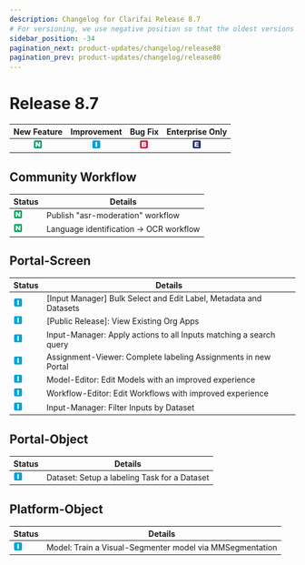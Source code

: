 ```yaml
---
description: Changelog for Clarifai Release 8.7
# For versioning, we use negative position so that the oldest versions are displayed at the bottom. Any time you add a new version, increase the position by -1.
sidebar_position: -34
pagination_next: product-updates/changelog/release88
pagination_prev: product-updates/changelog/release86
---
```


# Release 8.7

| New Feature | Improvement | Bug Fix | Enterprise Only |
| :---: | :---: | :---: | :---: |
| ![new-feature](/img/new_feature.jpg) | ![improvement](/img/improvement.jpg) | ![bug](/img/bug.jpg) | ![enterprise](/img/enterprise.jpg) |

## Community Workflow
|Status     |Details                                            |
|-----------|---------------------------------------------------|
| ![new-feature](/img/new_feature.jpg) |Publish "asr-moderation" workflow |
| ![new-feature](/img/new_feature.jpg) |Language identification -> OCR workflow|

## Portal-Screen
|Status     |Details                                            |
|-----------|---------------------------------------------------|
| ![improvement](/img/improvement.jpg) |[Input Manager] Bulk Select and Edit Label, Metadata and Datasets|
| ![improvement](/img/improvement.jpg) |[Public Release]: View Existing Org Apps|
| ![improvement](/img/improvement.jpg) |Input-Manager: Apply actions to all Inputs matching a search query|
| ![improvement](/img/improvement.jpg) |Assignment-Viewer: Complete labeling Assignments in new Portal|
| ![improvement](/img/improvement.jpg) |Model-Editor: Edit Models with an improved experience|
| ![improvement](/img/improvement.jpg) |Workflow-Editor: Edit Workflows with improved experience|
| ![improvement](/img/improvement.jpg) |Input-Manager: Filter Inputs by Dataset|

## Portal-Object
|Status     |Details                                            |
|-----------|---------------------------------------------------|
| ![improvement](/img/improvement.jpg) |Dataset: Setup a labeling Task for a Dataset|

## Platform-Object
|Status     |Details                                            |
|-----------|---------------------------------------------------|
| ![improvement](/img/improvement.jpg) |Model: Train a Visual-Segmenter model via MMSegmentation|

